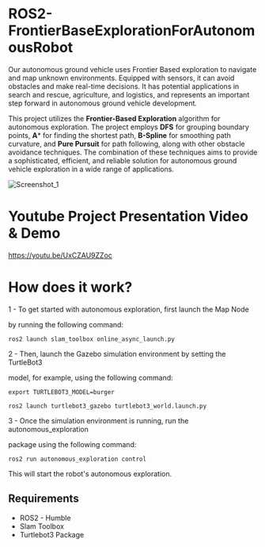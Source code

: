 # ROS2-FrontierBaseExplorationForAutonomousRobot
Our autonomous ground vehicle uses Frontier Based exploration to navigate and map unknown environments. Equipped with sensors, it can avoid obstacles and make real-time decisions. It has potential applications in search and rescue, agriculture, and logistics, and represents an important step forward in autonomous ground vehicle development.

This project utilizes the **Frontier-Based Exploration** algorithm for autonomous exploration. The project employs **DFS** for grouping boundary points, **A*** for finding the shortest path, **B-Spline** for smoothing path curvature, and **Pure Pursuit** for path following, along with other obstacle avoidance techniques. The combination of these techniques aims to provide a sophisticated, efficient, and reliable solution for autonomous ground vehicle exploration in a wide range of applications.


![Screenshot_1](https://user-images.githubusercontent.com/87595266/218670694-e53bb1c4-fff2-42e9-9b9e-62b298da7fff.png)


# Youtube Project Presentation Video & Demo

https://youtu.be/UxCZAU9ZZoc


# How does it work?

1 - To get started with autonomous exploration, first launch the Map Node 

by running the following command:

`ros2 launch slam_toolbox online_async_launch.py`

2 - Then, launch the Gazebo simulation environment by setting the TurtleBot3 

model, for example, using the following command:

`export TURTLEBOT3_MODEL=burger`


`ros2 launch turtlebot3_gazebo turtlebot3_world.launch.py`

3 - Once the simulation environment is running, run the autonomous_exploration 

package using the following command:

`ros2 run autonomous_exploration control`

This will start the robot's autonomous exploration.

## Requirements

- ROS2 - Humble
- Slam Toolbox
- Turtlebot3 Package
